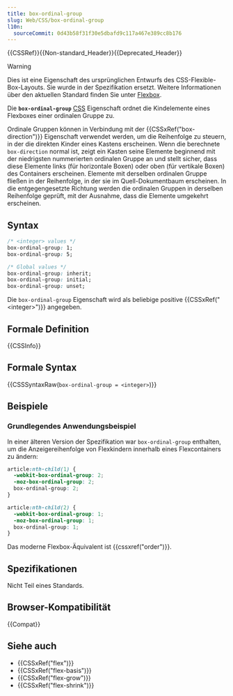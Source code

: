 ```yaml
---
title: box-ordinal-group
slug: Web/CSS/box-ordinal-group
l10n:
  sourceCommit: 0d43b58f31f30e5dbafd9c117a467e389cc8b176
---
```


{{CSSRef}}{{Non-standard_Header}}{{Deprecated_Header}}

> [!WARNING]
> Dies ist eine Eigenschaft des ursprünglichen Entwurfs des CSS-Flexible-Box-Layouts. Sie wurde in der Spezifikation ersetzt. Weitere Informationen über den aktuellen Standard finden Sie unter [Flexbox](/de/docs/Web/CSS/CSS_flexible_box_layout/Basic_concepts_of_flexbox).

Die **`box-ordinal-group`** [CSS](/de/docs/Web/CSS) Eigenschaft ordnet die Kindelemente eines Flexboxes einer ordinalen Gruppe zu.

Ordinale Gruppen können in Verbindung mit der {{CSSxRef("box-direction")}} Eigenschaft verwendet werden, um die Reihenfolge zu steuern, in der die direkten Kinder eines Kastens erscheinen. Wenn die berechnete `box-direction` normal ist, zeigt ein Kasten seine Elemente beginnend mit der niedrigsten nummerierten ordinalen Gruppe an und stellt sicher, dass diese Elemente links (für horizontale Boxen) oder oben (für vertikale Boxen) des Containers erscheinen. Elemente mit derselben ordinalen Gruppe fließen in der Reihenfolge, in der sie im Quell-Dokumentbaum erscheinen. In die entgegengesetzte Richtung werden die ordinalen Gruppen in derselben Reihenfolge geprüft, mit der Ausnahme, dass die Elemente umgekehrt erscheinen.

## Syntax

```css
/* <integer> values */
box-ordinal-group: 1;
box-ordinal-group: 5;

/* Global values */
box-ordinal-group: inherit;
box-ordinal-group: initial;
box-ordinal-group: unset;
```

Die `box-ordinal-group` Eigenschaft wird als beliebige positive {{CSSxRef("&lt;integer&gt;")}} angegeben.

## Formale Definition

{{CSSInfo}}

## Formale Syntax

{{CSSSyntaxRaw(`box-ordinal-group = <integer>`)}}

## Beispiele

### Grundlegendes Anwendungsbeispiel

In einer älteren Version der Spezifikation war `box-ordinal-group` enthalten, um die Anzeigereihenfolge von Flexkindern innerhalb eines Flexcontainers zu ändern:

```css
article:nth-child(1) {
  -webkit-box-ordinal-group: 2;
  -moz-box-ordinal-group: 2;
  box-ordinal-group: 2;
}

article:nth-child(2) {
  -webkit-box-ordinal-group: 1;
  -moz-box-ordinal-group: 1;
  box-ordinal-group: 1;
}
```

Das moderne Flexbox-Äquivalent ist {{cssxref("order")}}.

## Spezifikationen

Nicht Teil eines Standards.

## Browser-Kompatibilität

{{Compat}}

## Siehe auch

- {{CSSxRef("flex")}}
- {{CSSxRef("flex-basis")}}
- {{CSSxRef("flex-grow")}}
- {{CSSxRef("flex-shrink")}}
